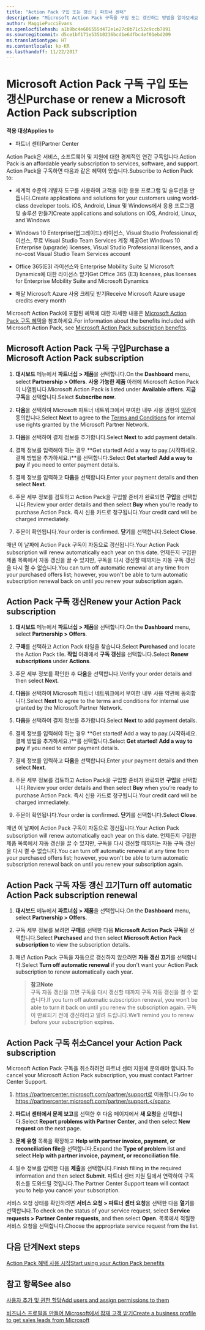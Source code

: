 ```yaml
---
title: "Action Pack 구입 또는 갱신 | 파트너 센터"
description: "Microsoft Action Pack 구독을 구입 또는 갱신하는 방법을 알아보세요."
author: MaggiePucciEvans
ms.openlocfilehash: a1b9bc4e606555d472e1e27c8b71c52c9ccb7091
ms.sourcegitcommit: d5ce1bf171e535b0236bcd1e6dfbc4ef01ebd209
ms.translationtype: HT
ms.contentlocale: ko-KR
ms.lasthandoff: 11/22/2017
---
```

# <a name="purchase-or-renew-a-microsoft-action-pack-subscription"></a><span data-ttu-id="7909d-103">Microsoft Action Pack 구독 구입 또는 갱신</span><span class="sxs-lookup"><span data-stu-id="7909d-103">Purchase or renew a Microsoft Action Pack subscription</span></span>

**<span data-ttu-id="7909d-104">적용 대상</span><span class="sxs-lookup"><span data-stu-id="7909d-104">Applies to</span></span>**

-  <span data-ttu-id="7909d-105">파트너 센터</span><span class="sxs-lookup"><span data-stu-id="7909d-105">Partner Center</span></span>


<span data-ttu-id="7909d-106">Action Pack은 서비스, 소프트웨어 및 지원에 대한 경제적인 연간 구독입니다.</span><span class="sxs-lookup"><span data-stu-id="7909d-106">Action Pack is an affordable yearly subscription to services, software, and support.</span></span> <span data-ttu-id="7909d-107">Action Pack을 구독하면 다음과 같은 혜택이 있습니다.</span><span class="sxs-lookup"><span data-stu-id="7909d-107">Subscribe to Action Pack to:</span></span>

- <span data-ttu-id="7909d-108">세계적 수준의 개발자 도구를 사용하여 고객을 위한 응용 프로그램 및 솔루션을 만듭니다.</span><span class="sxs-lookup"><span data-stu-id="7909d-108">Create applications and solutions for your customers using world-class developer tools.</span></span> <span data-ttu-id="7909d-109">iOS, Android, Linux 및 Windows에서 응용 프로그램 및 솔루션 만들기</span><span class="sxs-lookup"><span data-stu-id="7909d-109">Create applications and solutions on iOS, Android, Linux, and Windows</span></span> 

- <span data-ttu-id="7909d-110">Windows 10 Enterprise(업그레이드) 라이선스, Visual Studio Professional 라이선스, 무료 Visual Studio Team Services 계정 제공</span><span class="sxs-lookup"><span data-stu-id="7909d-110">Get Windows 10 Enterprise (upgrade) licenses, Visual Studio Professional licenses, and a no-cost Visual Studio Team Services account</span></span> 

- <span data-ttu-id="7909d-111">Office 365(E3) 라이선스와 Enterprise Mobility Suite 및 Microsoft Dynamics에 대한 라이선스 받기</span><span class="sxs-lookup"><span data-stu-id="7909d-111">Get Office 365 (E3) licenses, plus licenses for Enterprise Mobility Suite and Microsoft Dynamics</span></span> 

- <span data-ttu-id="7909d-112">매달 Microsoft Azure 사용 크레딧 받기</span><span class="sxs-lookup"><span data-stu-id="7909d-112">Receive Microsoft Azure usage credits every month</span></span>

<span data-ttu-id="7909d-113">Microsoft Action Pack에 포함된 혜택에 대한 자세한 내용은 [Microsoft Action Pack 구독 혜택](mpn-action-pack-subscription-benefits.md)을 참조하세요.</span><span class="sxs-lookup"><span data-stu-id="7909d-113">For information about the benefits included with Microsoft Action Pack, see [Microsoft Action Pack subscription benefits](mpn-action-pack-subscription-benefits.md).</span></span> 


## <a name="purchase-a-microsoft-action-pack-subscription"></a><span data-ttu-id="7909d-114">Microsoft Action Pack 구독 구입</span><span class="sxs-lookup"><span data-stu-id="7909d-114">Purchase a Microsoft Action Pack subscription</span></span>

1. <span data-ttu-id="7909d-115">**대시보드** 메뉴에서 **파트너십 > 제품**을 선택합니다.</span><span class="sxs-lookup"><span data-stu-id="7909d-115">On the **Dashboard** menu, select **Partnership > Offers**.</span></span> <span data-ttu-id="7909d-116">**사용 가능한 제품** 아래에 Microsoft Action Pack이 나열됩니다.</span><span class="sxs-lookup"><span data-stu-id="7909d-116">Microsoft Action Pack is listed under **Available offers**.</span></span> <span data-ttu-id="7909d-117">**지금 구독**을 선택합니다.</span><span class="sxs-lookup"><span data-stu-id="7909d-117">Select **Subscribe now**.</span></span> 

2. <span data-ttu-id="7909d-118">**다음**을 선택하여 Microsoft 파트너 네트워크에서 부여한 내부 사용 권한의 [약관](https://go.microsoft.com/fwlink/?linkid=842232)에 동의합니다.</span><span class="sxs-lookup"><span data-stu-id="7909d-118">Select **Next** to agree to the [Terms and Conditions](https://go.microsoft.com/fwlink/?linkid=842232) for internal use rights granted by the Microsoft Partner Network.</span></span>  

3. <span data-ttu-id="7909d-119">**다음**을 선택하여 결제 정보를 추가합니다.</span><span class="sxs-lookup"><span data-stu-id="7909d-119">Select **Next** to add payment details.</span></span> 

4. <span data-ttu-id="7909d-120">결제 정보를 입력해야 하는 경우 **Get started! Add a way to pay.(시작하세요. 결제 방법을 추가하세요.)**를 선택합니다.</span><span class="sxs-lookup"><span data-stu-id="7909d-120">Select **Get started! Add a way to pay** if you need to enter payment details.</span></span> 

5. <span data-ttu-id="7909d-121">결제 정보를 입력하고 **다음**을 선택합니다.</span><span class="sxs-lookup"><span data-stu-id="7909d-121">Enter your payment details and then select **Next**.</span></span>

6. <span data-ttu-id="7909d-122">주문 세부 정보를 검토하고 Action Pack을 구입할 준비가 완료되면 **구입**을 선택합니다.</span><span class="sxs-lookup"><span data-stu-id="7909d-122">Review your order details and then select **Buy** when you’re ready to purchase Action Pack.</span></span> <span data-ttu-id="7909d-123">즉시 신용 카드로 청구됩니다.</span><span class="sxs-lookup"><span data-stu-id="7909d-123">Your credit card will be charged immediately.</span></span>

7. <span data-ttu-id="7909d-124">주문이 확인됩니다.</span><span class="sxs-lookup"><span data-stu-id="7909d-124">Your order is confirmed.</span></span> <span data-ttu-id="7909d-125">**닫기**를 선택합니다.</span><span class="sxs-lookup"><span data-stu-id="7909d-125">Select **Close**.</span></span>

<span data-ttu-id="7909d-126">매년 이 날짜에 Action Pack 구독이 자동으로 갱신됩니다.</span><span class="sxs-lookup"><span data-stu-id="7909d-126">Your Action Pack subscription will renew automatically each year on this date.</span></span> <span data-ttu-id="7909d-127">언제든지 구입한 제품 목록에서 자동 갱신을 끌 수 있지만, 구독을 다시 갱신할 때까지는 자동 구독 갱신을 다시 켤 수 없습니다.</span><span class="sxs-lookup"><span data-stu-id="7909d-127">You can turn off automatic renewal at any time from your purchased offers list; however, you won't be able to turn automatic subscription renewal back on until you renew your subscription again.</span></span> 


## <a name="renew-your-action-pack-subscription"></a><span data-ttu-id="7909d-128">Action Pack 구독 갱신</span><span class="sxs-lookup"><span data-stu-id="7909d-128">Renew your Action Pack subscription</span></span>

1. <span data-ttu-id="7909d-129">**대시보드** 메뉴에서 **파트너십 > 제품**을 선택합니다.</span><span class="sxs-lookup"><span data-stu-id="7909d-129">On the **Dashboard** menu, select **Partnership > Offers**.</span></span>  

2. <span data-ttu-id="7909d-130">**구매**를 선택하고 Action Pack 타일을 찾습니다.</span><span class="sxs-lookup"><span data-stu-id="7909d-130">Select **Purchased** and locate the Action Pack tile.</span></span> <span data-ttu-id="7909d-131">**작업** 아래에서 **구독 갱신**을 선택합니다.</span><span class="sxs-lookup"><span data-stu-id="7909d-131">Select **Renew subscriptions** under **Actions**.</span></span>  

3. <span data-ttu-id="7909d-132">주문 세부 정보를 확인한 후 **다음**을 선택합니다.</span><span class="sxs-lookup"><span data-stu-id="7909d-132">Verify your order details and then select **Next**.</span></span>

4. <span data-ttu-id="7909d-133">**다음**을 선택하여 Microsoft 파트너 네트워크에서 부여한 내부 사용 약관에 동의합니다.</span><span class="sxs-lookup"><span data-stu-id="7909d-133">Select **Next** to agree to the terms and conditions for internal use granted by the Microsoft Partner Network.</span></span>  

5. <span data-ttu-id="7909d-134">**다음**을 선택하여 결제 정보를 추가합니다.</span><span class="sxs-lookup"><span data-stu-id="7909d-134">Select **Next** to add payment details.</span></span> 

6. <span data-ttu-id="7909d-135">결제 정보를 입력해야 하는 경우 **Get started! Add a way to pay.(시작하세요. 결제 방법을 추가하세요.)**를 선택합니다.</span><span class="sxs-lookup"><span data-stu-id="7909d-135">Select **Get started! Add a way to pay** if you need to enter payment details.</span></span> 

7. <span data-ttu-id="7909d-136">결제 정보를 입력하고 **다음**을 선택합니다.</span><span class="sxs-lookup"><span data-stu-id="7909d-136">Enter your payment details and then select **Next**.</span></span>

8. <span data-ttu-id="7909d-137">주문 세부 정보를 검토하고 Action Pack을 구입할 준비가 완료되면 **구입**을 선택합니다.</span><span class="sxs-lookup"><span data-stu-id="7909d-137">Review your order details and then select **Buy** when you’re ready to purchase Action Pack.</span></span> <span data-ttu-id="7909d-138">즉시 신용 카드로 청구됩니다.</span><span class="sxs-lookup"><span data-stu-id="7909d-138">Your credit card will be charged immediately.</span></span>

9. <span data-ttu-id="7909d-139">주문이 확인됩니다.</span><span class="sxs-lookup"><span data-stu-id="7909d-139">Your order is confirmed.</span></span> <span data-ttu-id="7909d-140">**닫기**를 선택합니다.</span><span class="sxs-lookup"><span data-stu-id="7909d-140">Select **Close**.</span></span>

<span data-ttu-id="7909d-141">매년 이 날짜에 Action Pack 구독이 자동으로 갱신됩니다.</span><span class="sxs-lookup"><span data-stu-id="7909d-141">Your Action Pack subscription will renew automatically each year on this date.</span></span> <span data-ttu-id="7909d-142">언제든지 구입한 제품 목록에서 자동 갱신을 끌 수 있지만, 구독을 다시 갱신할 때까지는 자동 구독 갱신을 다시 켤 수 없습니다.</span><span class="sxs-lookup"><span data-stu-id="7909d-142">You can turn off automatic renewal at any time from your purchased offers list; however, you won't be able to turn automatic subscription renewal back on until you renew your subscription again.</span></span> 


## <a name="turn-off-automatic-action-pack-subscription-renewal"></a><span data-ttu-id="7909d-143">Action Pack 구독 자동 갱신 끄기</span><span class="sxs-lookup"><span data-stu-id="7909d-143">Turn off automatic Action Pack subscription renewal</span></span>

1. <span data-ttu-id="7909d-144">**대시보드** 메뉴에서 **파트너십 > 제품**을 선택합니다.</span><span class="sxs-lookup"><span data-stu-id="7909d-144">On the **Dashboard** menu, select **Partnership > Offers**.</span></span> 

2. <span data-ttu-id="7909d-145">구독 세부 정보를 보려면 **구매**를 선택한 다음 **Microsoft Action Pack 구독**을 선택합니다.</span><span class="sxs-lookup"><span data-stu-id="7909d-145">Select **Purchased** and then select **Microsoft Action Pack subscription** to view the subscription details.</span></span> 

3. <span data-ttu-id="7909d-146">매년 Action Pack 구독을 자동으로 갱신하지 않으려면 **자동 갱신 끄기**를 선택합니다.</span><span class="sxs-lookup"><span data-stu-id="7909d-146">Select **Turn off automatic renewal** if you don't want your Action Pack subscription to renew automatically each year.</span></span> 

    >**<span data-ttu-id="7909d-147">참고</span><span class="sxs-lookup"><span data-stu-id="7909d-147">Note</span></span>**<br>
    <span data-ttu-id="7909d-148">구독 자동 갱신을 끄면 구독을 다시 갱신할 때까지 구독 자동 갱신을 켤 수 없습니다.</span><span class="sxs-lookup"><span data-stu-id="7909d-148">If you turn off automatic subscription renewal, you won’t be able to turn it back on until you renew the subscription again.</span></span> <span data-ttu-id="7909d-149">구독이 만료되기 전에 갱신하라고 알려 드립니다.</span><span class="sxs-lookup"><span data-stu-id="7909d-149">We’ll remind you to renew before your subscription expires.</span></span>


## <a name="cancel-your-action-pack-subscription"></a><span data-ttu-id="7909d-150">Action Pack 구독 취소</span><span class="sxs-lookup"><span data-stu-id="7909d-150">Cancel your Action Pack subscription</span></span>

<span data-ttu-id="7909d-151">Microsoft Action Pack 구독을 취소하려면 파트너 센터 지원에 문의해야 합니다.</span><span class="sxs-lookup"><span data-stu-id="7909d-151">To cancel your Microsoft Action Pack subscription, you must contact Partner Center Support.</span></span>

1. <span data-ttu-id="7909d-152">https://partnercenter.microsoft.com/partner/support로 이동합니다.</span><span class="sxs-lookup"><span data-stu-id="7909d-152">Go to https://partnercenter.microsoft.com/partner/support.</span></span>

2. <span data-ttu-id="7909d-153">**파트너 센터에서 문제 보고**를 선택한 후 다음 페이지에서 **새 요청**을 선택합니다.</span><span class="sxs-lookup"><span data-stu-id="7909d-153">Select **Report problems with Partner Center**, and then select **New request** on the next page.</span></span>

3. <span data-ttu-id="7909d-154">**문제 유형** 목록을 확장하고 **Help with partner invoice, payment, or reconciliation file**을 선택합니다.</span><span class="sxs-lookup"><span data-stu-id="7909d-154">Expand the **Type of problem** list and select **Help with partner invoice, payment, or reconciliation file**.</span></span> 

4. <span data-ttu-id="7909d-155">필수 정보를 입력한 다음 **제출**을 선택합니다.</span><span class="sxs-lookup"><span data-stu-id="7909d-155">Finish filling in the required information and then select **Submit**.</span></span> <span data-ttu-id="7909d-156">파트너 센터 지원 팀에서 연락하여 구독 취소를 도와드릴 것입니다.</span><span class="sxs-lookup"><span data-stu-id="7909d-156">The Partner Center Support team will contact you to help you cancel your subscription.</span></span>

<span data-ttu-id="7909d-157">서비스 요청 상태를 확인하려면 **서비스 요청 > 파트너 센터 요청**을 선택한 다음 **열기**를 선택합니다.</span><span class="sxs-lookup"><span data-stu-id="7909d-157">To check on the status of your service request, select **Service requests > Partner Center requests**, and then select **Open**.</span></span> <span data-ttu-id="7909d-158">목록에서 적절한 서비스 요청을 선택합니다.</span><span class="sxs-lookup"><span data-stu-id="7909d-158">Choose the appropriate service request from the list.</span></span>  

 
## <a name="next-steps"></a><span data-ttu-id="7909d-159">다음 단계</span><span class="sxs-lookup"><span data-stu-id="7909d-159">Next steps</span></span>

[<span data-ttu-id="7909d-160">Action Pack 혜택 사용 시작</span><span class="sxs-lookup"><span data-stu-id="7909d-160">Start using your Action Pack benefits</span></span>](manage-your-partner-network-benefits.md)


## <a name="see-also"></a><span data-ttu-id="7909d-161">참고 항목</span><span class="sxs-lookup"><span data-stu-id="7909d-161">See also</span></span>

[<span data-ttu-id="7909d-162">사용자 추가 및 권한 할당</span><span class="sxs-lookup"><span data-stu-id="7909d-162">Add users and assign permissions to them</span></span>](create-user-accounts-and-set-permissions.md)

[<span data-ttu-id="7909d-163">비즈니스 프로필을 만들어 Microsoft에서 잠재 고객 받기</span><span class="sxs-lookup"><span data-stu-id="7909d-163">Create a business profile to get sales leads from Microsoft</span></span>](create-a-marketing-profile.md)



